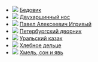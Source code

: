 * ![](/books/prose_classic/Владимир%20Иванович%20Даль/Бедовик.jpg) [Бедовик](/books/prose_classic/Владимир%20Иванович%20Даль/Бедовик)
* ![](/books/prose_classic/Владимир%20Иванович%20Даль/Двухаршинный%20нос.jpg) [Двухаршинный нос](/books/prose_classic/Владимир%20Иванович%20Даль/Двухаршинный%20нос)
* ![](/books/prose_classic/Владимир%20Иванович%20Даль/Павел%20Алексеевич%20Игривый.jpg) [Павел Алексеевич Игривый](/books/prose_classic/Владимир%20Иванович%20Даль/Павел%20Алексеевич%20Игривый)
* ![](/books/prose_classic/Владимир%20Иванович%20Даль/Петербургский%20дворник.jpg) [Петербургский дворник](/books/prose_classic/Владимир%20Иванович%20Даль/Петербургский%20дворник)
* ![](/books/prose_classic/Владимир%20Иванович%20Даль/Уральский%20казак.jpg) [Уральский казак](/books/prose_classic/Владимир%20Иванович%20Даль/Уральский%20казак)
* ![](/books/prose_classic/Владимир%20Иванович%20Даль/Хлебное%20дельце.jpg) [Хлебное дельце](/books/prose_classic/Владимир%20Иванович%20Даль/Хлебное%20дельце)
* ![](/books/prose_classic/Владимир%20Иванович%20Даль/Хмель,%20сон%20и%20явь.jpg) [Хмель, сон и явь](/books/prose_classic/Владимир%20Иванович%20Даль/Хмель,%20сон%20и%20явь)